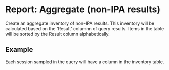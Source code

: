 # Report: Aggregate (non-IPA results)

Create an aggregate inventory of non-IPA results.  This inventory will be calculated based on the 'Result' columnn of query results. Items in the table will be sorted by the Result column alphabetically.

## Example

Each session sampled in the query will have a column in the inventory table.
